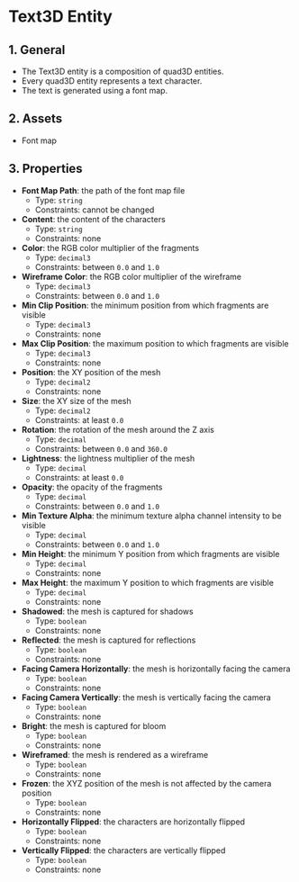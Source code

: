 # Text3D Entity

## 1. General

- The Text3D entity is a composition of quad3D entities.
- Every quad3D entity represents a text character.
- The text is generated using a font map.

## 2. Assets

- Font map

## 3. Properties

- **Font Map Path**: the path of the font map file
  - Type: `string`
  - Constraints: cannot be changed
- **Content**: the content of the characters
  - Type: `string`
  - Constraints: none
- **Color**: the RGB color multiplier of the fragments
  - Type: `decimal3`
  - Constraints: between `0.0` and `1.0`
- **Wireframe Color**: the RGB color multiplier of the wireframe
  - Type: `decimal3`
  - Constraints: between `0.0` and `1.0`
- **Min Clip Position**: the minimum position from which fragments are visible
  - Type: `decimal3`
  - Constraints: none
- **Max Clip Position**: the maximum position to which fragments are visible
  - Type: `decimal3`
  - Constraints: none
- **Position**: the XY position of the mesh
  - Type: `decimal2`
  - Constraints: none
- **Size**: the XY size of the mesh
  - Type: `decimal2`
  - Constraints: at least `0.0`
- **Rotation**: the rotation of the mesh around the Z axis
  - Type: `decimal`
  - Constraints: between `0.0` and `360.0`
- **Lightness**: the lightness multiplier of the mesh
  - Type: `decimal`
  - Constraints: at least `0.0`
- **Opacity**: the opacity of the fragments
  - Type: `decimal`
  - Constraints: between `0.0` and `1.0`
- **Min Texture Alpha**: the minimum texture alpha channel intensity to be visible
  - Type: `decimal`
  - Constraints: between `0.0` and `1.0`
- **Min Height**: the minimum Y position from which fragments are visible
  - Type: `decimal`
  - Constraints: none
- **Max Height**: the maximum Y position to which fragments are visible
  - Type: `decimal`
  - Constraints: none
- **Shadowed**: the mesh is captured for shadows
  - Type: `boolean`
  - Constraints: none
- **Reflected**: the mesh is captured for reflections
  - Type: `boolean`
  - Constraints: none
- **Facing Camera Horizontally**: the mesh is horizontally facing the camera
  - Type: `boolean`
  - Constraints: none
- **Facing Camera Vertically**: the mesh is vertically facing the camera
  - Type: `boolean`
  - Constraints: none
- **Bright**: the mesh is captured for bloom
  - Type: `boolean`
  - Constraints: none
- **Wireframed**: the mesh is rendered as a wireframe
  - Type: `boolean`
  - Constraints: none
- **Frozen**: the XYZ position of the mesh is not affected by the camera position
  - Type: `boolean`
  - Constraints: none
- **Horizontally Flipped**: the characters are horizontally flipped
  - Type: `boolean`
  - Constraints: none
- **Vertically Flipped**: the characters are vertically flipped
  - Type: `boolean`
  - Constraints: none
